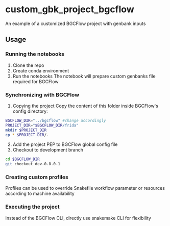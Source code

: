 # custom_gbk_project_bgcflow
An example of a customized BGCFlow project with genbank inputs

## Usage
### Running the notebooks
1. Clone the repo
2. Create conda environment
3. Run the notebooks
The notebook will prepare custom genbanks file required for BGCFlow
### Synchronizing with BGCFlow
1. Copying the project
Copy the content of this folder inside BGCFlow's config directory:
```bash
BGCFLOW_DIR="../bgcflow" #change accordingly
PROJECT_DIR="$BGCFLOW_DIR/frida"
mkdir $PROJECT_DIR
cp * $PROJECT_DIR/.
```
2. Add the project PEP to BGCFlow global config file
3. Checkout to development branch
```bash
cd $BGCFLOW_DIR
git checkout dev-0.8.0-1
```
### Creating custom profiles
Profiles can be used to override Snakefile workflow parameter or resources according to machine availability
### Executing the project
Instead of the BGCFlow CLI, directly use snakemake CLI for flexibility
